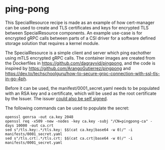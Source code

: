 # ping-pong

This SpecialResource recipe is made as an example of how cert-manager can be used to create and TLS certificates and keys for encrypted TLS between SpecialResource components. An example use-case is for encrypted gRPC calls between parts of a CSI driver for a software defined storage solution that requires a kernel module.

The SpecialResource is a simple client and server which ping eachother using mTLS encrypted gRPC calls. The container images are created from the Dockerfiles in https://github.com/dagrayvid/pingpong, and the code is inspired by https://github.com/ArangoGutierrez/pingpong and https://dev.to/techschoolguru/how-to-secure-grpc-connection-with-ssl-tls-in-go-4ph. 

Before it can be used, the manifest/0001_secret.yaml needs to be populated with an RSA key and a certificate, which will be used as the root certificate by the Issuer. The issuer [could also be self signed](https://cert-manager.io/docs/configuration/selfsigned/).

The following commands can be used to populate the secret:
```
openssl genrsa -out ca.key 2048
openssl req -x509 -new -nodes -key ca.key -subj "/CN=pingpong-ca" -days 10000 -out ca.crt
sed s"/tls.key:.*/tls.key: $$(cat ca.key|base64 -w 0)/" -i manifests/0001_secret.yaml
sed s"/tls.crt:.*/tls.crt: $$(cat ca.crt|base64 -w 0)/" -i manifests/0001_secret.yaml
```
